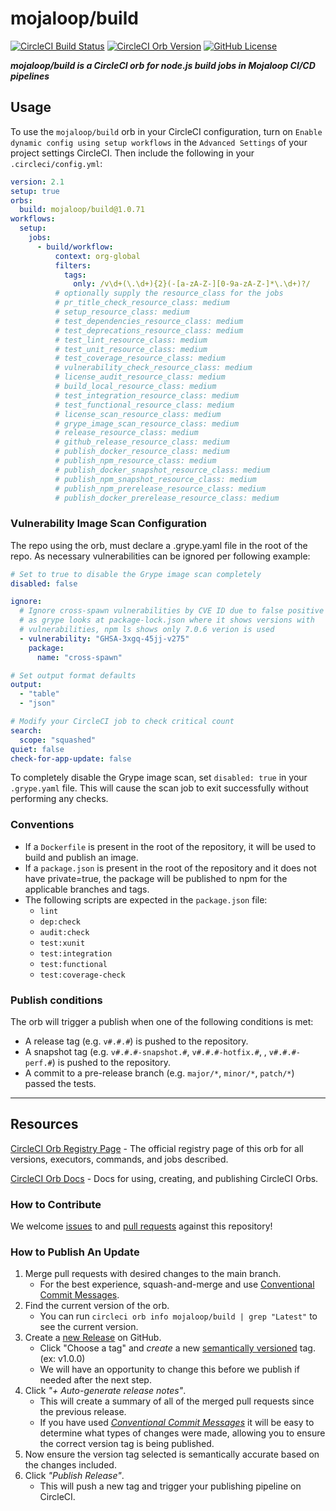 # mojaloop/build

[![CircleCI Build Status](https://circleci.com/gh/mojaloop/ci-config-orb-build.svg?style=shield "CircleCI Build Status")](https://circleci.com/gh/mojaloop/ci-config-orb-build)
[![CircleCI Orb Version](https://badges.circleci.com/orbs/mojaloop/build.svg)](https://circleci.com/developer/orbs/orb/mojaloop/build)
[![GitHub License](https://img.shields.io/badge/license-APACHE_2.0-lightgrey.svg)](https://raw.githubusercontent.com/mojaloop/ci-config-orb-build/main/LICENSE)

_**mojaloop/build is a CircleCI orb for node.js build jobs in Mojaloop CI/CD pipelines**_

## Usage

To use the `mojaloop/build` orb in your CircleCI configuration, turn on
`Enable dynamic config using setup workflows` in the `Advanced Settings` of your
project settings CircleCI. Then include the following in your `.circleci/config.yml`:

```yaml
version: 2.1
setup: true
orbs:
  build: mojaloop/build@1.0.71
workflows:
  setup:
    jobs:
      - build/workflow:
          context: org-global
          filters:
            tags:
              only: /v\d+(\.\d+){2}(-[a-zA-Z-][0-9a-zA-Z-]*\.\d+)?/
          # optionally supply the resource_class for the jobs
          # pr_title_check_resource_class: medium
          # setup_resource_class: medium
          # test_dependencies_resource_class: medium
          # test_deprecations_resource_class: medium
          # test_lint_resource_class: medium
          # test_unit_resource_class: medium
          # test_coverage_resource_class: medium
          # vulnerability_check_resource_class: medium
          # license_audit_resource_class: medium
          # build_local_resource_class: medium
          # test_integration_resource_class: medium
          # test_functional_resource_class: medium
          # license_scan_resource_class: medium
          # grype_image_scan_resource_class: medium
          # release_resource_class: medium
          # github_release_resource_class: medium
          # publish_docker_resource_class: medium
          # publish_npm_resource_class: medium
          # publish_docker_snapshot_resource_class: medium
          # publish_npm_snapshot_resource_class: medium
          # publish_npm_prerelease_resource_class: medium
          # publish_docker_prerelease_resource_class: medium
```

### Vulnerability Image Scan Configuration

The repo using the orb, must declare a .grype.yaml file in the root of the repo.
As necessary vulnerabilities can be ignored per following example:

```yaml
# Set to true to disable the Grype image scan completely
disabled: false

ignore:
  # Ignore cross-spawn vulnerabilities by CVE ID due to false positive
  # as grype looks at package-lock.json where it shows versions with
  # vulnerabilities, npm ls shows only 7.0.6 verion is used
  - vulnerability: "GHSA-3xgq-45jj-v275"
    package:
      name: "cross-spawn"

# Set output format defaults
output:
  - "table"
  - "json"

# Modify your CircleCI job to check critical count
search:
  scope: "squashed"
quiet: false
check-for-app-update: false
```

To completely disable the Grype image scan, set `disabled: true` in your `.grype.yaml` file. This will cause the scan job to exit successfully without performing any checks.

### Conventions

- If a `Dockerfile` is present in the root of the repository, it will be used to
  build and publish an image.
- If a `package.json` is present in the root of the repository and it does not have
  private=true, the package will be published to npm for
  the applicable branches and tags.
- The following scripts are expected in the `package.json` file:
  - `lint`
  - `dep:check`
  - `audit:check`
  - `test:xunit`
  - `test:integration`
  - `test:functional`
  - `test:coverage-check`

### Publish conditions

The orb will trigger a publish when one of the following conditions is met:

- A release tag (e.g. `v#.#.#`) is pushed to the repository.
- A snapshot tag (e.g. `v#.#.#-snapshot.#`, `v#.#.#-hotfix.#`, , `v#.#.#-perf.#`)
  is pushed to the repository.
- A commit to a pre-release branch (e.g. `major/*`, `minor/*`, `patch/*`) passed
  the tests.

---

## Resources

[CircleCI Orb Registry Page](https://circleci.com/developer/orbs/orb/mojaloop/build) -
The official registry page of this orb for all versions, executors, commands,
and jobs described.

[CircleCI Orb Docs](https://circleci.com/docs/orb-intro/#section=configuration) -
Docs for using, creating, and publishing CircleCI Orbs.

### How to Contribute

We welcome [issues](https://github.com/mojaloop/ci-config-orb-build/issues) to
and [pull requests](https://github.com/mojaloop/ci-config-orb-build/pulls)
against this repository!

### How to Publish An Update

1. Merge pull requests with desired changes to the main branch.
   - For the best experience, squash-and-merge and use [Conventional Commit Messages](https://conventionalcommits.org/).
2. Find the current version of the orb.
   - You can run `circleci orb info mojaloop/build | grep "Latest"` to see the
     current version.
3. Create a [new Release](https://github.com/mojaloop/ci-config-orb-build/releases/new)
   on GitHub.
   - Click "Choose a tag" and _create_ a new [semantically versioned](http://semver.org/)
     tag. (ex: v1.0.0)
   - We will have an opportunity to change this before we publish if needed
     after the next step.
4. Click _"+ Auto-generate release notes"_.
   - This will create a summary of all of the merged pull requests since the
     previous release.
   - If you have used _[Conventional Commit Messages](https://conventionalcommits.org/)_
     it will be easy to determine what types of changes were made, allowing you
     to ensure the correct version tag is being published.
5. Now ensure the version tag selected is semantically accurate based on the
   changes included.
6. Click _"Publish Release"_.
   - This will push a new tag and trigger your publishing pipeline on CircleCI.
